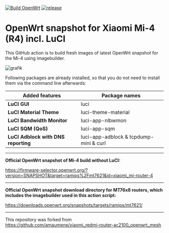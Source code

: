 [![Build OpenWrt](https://github.com/minax007/XIAOMI_MI-4_OpenWrt/actions/workflows/build-openwrt.yml/badge.svg)](https://github.com/minax007/XIAOMI_MI-4_OpenWrt/actions/workflows/build-openwrt.yml)
[![release](https://img.shields.io/github/v/release/minax007/XIAOMI_MI-4_OpenWrt.svg)](https://github.com/minax007/XIAOMI_MI-4_OpenWrt/releases)

# OpenWrt snapshot for Xiaomi Mi-4 (R4) incl. LuCI

This GitHub action is to build fresh images of latest OpenWrt snapshot for the Mi-4 using imagebuilder.

![grafik](https://user-images.githubusercontent.com/67478561/118938158-a44c8d00-b94e-11eb-8ebe-e4b31be24f60.png)

Following packages are already installed, so that you do not need to install them via the command line afterwards: 

Added features | Package names
------------ | -------------
**LuCI GUI** | luci
**LuCI Material Theme** | luci-theme-material 
**LuCI Bandwidth Monitor** | luci-app-nlbwmon
**LuCI SQM (QoS)** | luci-app-sqm
**LuCI Adblock with DNS reporting** | luci-app-adblock & tcpdump-mini & curl
__________________________________________________________________
**Official OpenWrt snapshot of Mi-4 build without LuCI:**

https://firmware-selector.openwrt.org/?version=SNAPSHOT&target=ramips%2Fmt7621&id=xiaomi_mi-router-4
__________________________________________________________________
**Official OpenWrt snapshot download directory for MT76x8 routers, which includes the imagebuilder used in this action script:**

https://downloads.openwrt.org/snapshots/targets/ramips/mt7621/

__________________________________________________________________
This repository was  forked from https://github.com/amaumene/xiaomi_redmi-router-ac2100_openwrt_mesh
